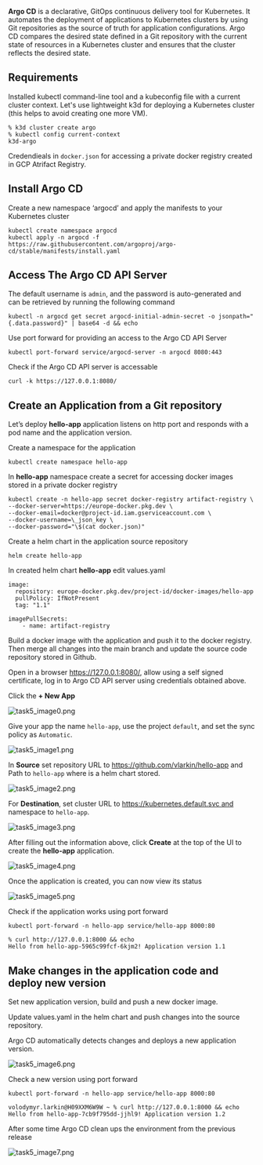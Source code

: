
**Argo CD** is a declarative, GitOps continuous delivery tool for Kubernetes. It automates the deployment of applications to Kubernetes clusters by using Git repositories as the source of truth for application configurations. Argo CD compares the desired state defined in a Git repository with the current state of resources in a Kubernetes cluster and ensures that the cluster reflects the desired state.

## **Requirements**

Installed kubectl command-line tool and a kubeconfig file with a current cluster context.
Let's use lightweight k3d for deploying a Kubernetes cluster (this helps to avoid creating one more VM).

```
% k3d cluster create argo
% kubectl config current-context
k3d-argo
```

Credendieals in `docker.json` for accessing a private docker registry created in GCP Atrifact Registry.

## **Install Argo CD**

Create a new namespace ‘argocd’ and apply the manifests to your
Kubernetes cluster
```
kubectl create namespace argocd
kubectl apply -n argocd -f
https://raw.githubusercontent.com/argoproj/argo-cd/stable/manifests/install.yaml
```
## **Access The Argo CD API Server**

The default username is `admin`, and the password is auto-generated
and can be retrieved by running the following command

```
kubectl -n argocd get secret argocd-initial-admin-secret -o jsonpath="{.data.password}" | base64 -d && echo
```

Use port forward for providing an access to the Argo CD API Server

```
kubectl port-forward service/argocd-server -n argocd 8080:443
```

Check if the Argo CD API server is accessable

```
curl -k https://127.0.0.1:8080/
```

## **Create an Application from a Git repository**

Let’s deploy **hello-app** application listens on http port and responds 
with a pod name and the application version.

Create a namespace for the application

```
kubectl create namespace hello-app
```

In **hello-app** namespace create a secret for accessing docker images
stored in a private docker registry

```
kubectl create -n hello-app secret docker-registry artifact-registry \
--docker-server=https://europe-docker.pkg.dev \
--docker-email=docker@project-id.iam.gserviceaccount.com \
--docker-username=\_json_key \
--docker-password="\$(cat docker.json)"
```

Create a helm chart in the application source repository

```
helm create hello-app
```

In created helm chart **hello-app** edit values.yaml 

```
image:
  repository: europe-docker.pkg.dev/project-id/docker-images/hello-app
  pullPolicy: IfNotPresent
  tag: "1.1"

imagePullSecrets:
    - name: artifact-registry
```

Build a docker image with the application and push it to the docker registry. Then merge all changes into the main branch and update the source code repository stored in Github.

Open in a browser <https://127.0.0.1:8080/>, allow using a self signed certificate, log in to Argo CD API server using credentials obtained above.

Click the **+ New App**

![task5_image0.png](task5_image0.png)

Give your app the name `hello-app`, use the project `default`, and set the
sync policy as `Automatic`.

![task5_image1.png](task5_image1.png)

In **Source** set repository URL to https://github.com/vlarkin/hello-app
and Path to `hello-app` where is a helm chart stored.

![task5_image2.png](task5_image2.png)

For **Destination**, set cluster URL
to https://kubernetes.default.svc and
namespace to `hello-app`.

![task5_image3.png](task5_image3.png)

After filling out the information above, click **Create** at the top of
the UI to create the **hello-app** application.

![task5_image4.png](task5_image4.png)

Once the application is created, you can now view its status

![task5_image5.png](task5_image5.png)

Check if the application works using port forward
```
kubectl port-forward -n hello-app service/hello-app 8000:80

% curl http://127.0.0.1:8000 && echo
Hello from hello-app-5965c99fcf-6kjm2! Application version 1.1
```

## **Make changes in the application code and deploy new version**

Set new application version, build and push a new docker image.

Update values.yaml in the helm chart and push changes into the
source repository.

Argo CD automatically detects changes and deploys a new application
version.

![task5_image6.png](task5_image6.png)

Check a new version using port forward
```
kubectl port-forward -n hello-app service/hello-app 8000:80

volodymyr.larkin@H09XXM6W9W ~ % curl http://127.0.0.1:8000 && echo
Hello from hello-app-7cb9f795dd-jjhl9! Application version 1.2
```

After some time Argo CD clean ups the environment from the previous release

![task5_image7.png](task5_image7.png)

